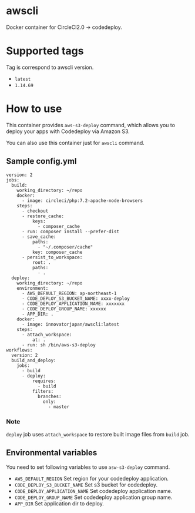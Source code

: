 # awscli

Docker container for CircleCI2.0 -> codedeploy.

# Supported tags
Tag is correspond to awscli version.

- `latest`
- `1.14.69`

# How to use 

This container provides `aws-s3-deploy` command, which allows you to deploy your apps with Codedeploy via Amazon S3.

You can also use this container just for `awscli` command.

## Sample config.yml

```
version: 2
jobs:
  build:
    working_directory: ~/repo
    docker:
      - image: circleci/php:7.2-apache-node-browsers
    steps:
      - checkout
      - restore_cache:
          keys:
            - composer_cache
      - run: composer install --prefer-dist
      - save_cache:
          paths:
            - "~/.composer/cache"
          key: composer_cache
      - persist_to_workspace:
          root: .
          paths:
            - .
  deploy:
    working_directory: ~/repo
    environment:
      - AWS_DEFAULT_REGION: ap-northeast-1
      - CODE_DEPLOY_S3_BUCKET_NAME: xxxx-deploy
      - CODE_DEPLOY_APPLICATION_NAME: xxxxxxx
      - CODE_DEPLOY_GROUP_NAME: xxxxxx 
      - APP_DIR: .
    docker:
      - image: innovatorjapan/awscli:latest
    steps:
      - attach_workspace:
          at: .
      - run: sh /bin/aws-s3-deploy
workflows:
  version: 2
  build_and_deploy:
    jobs:
      - build
      - deploy:
          requires:
            - build
          filters:
            branches:
              only:
                - master
```

### Note
`deploy` job uses `attach_workspace` to restore built image files from `build` job.


## Environmental variables

You need to set following variables to use `asw-s3-deploy` command.

- `AWS_DEFAULT_REGION`
Set region for your codedeploy application.
- `CODE_DEPLOY_S3_BUCKET_NAME`
Set s3 bucket for codedeploy. 
- `CODE_DEPLOY_APPLICATION_NAME`
Set codedeploy application name.
- `CODE_DEPLOY_GROUP_NAME`
Set codedeploy application group name.
- `APP_DIR`
Set application dir to deploy.
